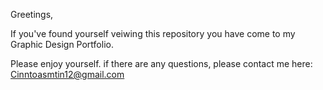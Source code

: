 Greetings,

If you've found yourself veiwing this repository you have come to my Graphic Design Portfolio.

Please enjoy yourself. if there are any questions, please contact me here: Cinntoasmtin12@gmail.com
